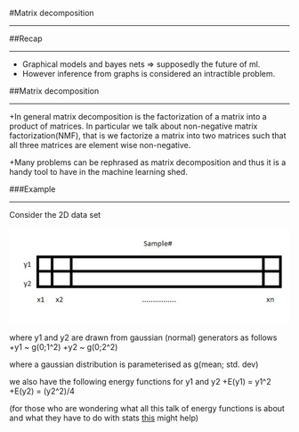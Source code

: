 #Matrix decomposition
___

##Recap
___
+ Graphical models and bayes nets => supposedly the future of ml.
+ However inference from graphs is considered an intractible problem.



##Matrix decomposition 
___

+In general matrix decomposition is the factorization of a matrix into a product of matrices. In particular we talk about non-negative matrix 
factorization(NMF), that is we factorize a matrix into two matrices such that all three matrices are element wise non-negative.

+Many problems can be rephrased as matrix decomposition and thus it is a handy tool to have in the machine learning shed.

###Example
___
Consider the 2D data set 

![Alt text](images/lecture-18/2DData.jpg)

where y1 and y2 are drawn from gaussian (normal) generators as follows
	+y1 ~ g(0;1^2)
	+y2 ~ g(0;2^2)

where a gaussian distribution is parameterised as g(mean; std. dev)

we also have the following energy functions for y1 and y2
	+E(y1) = y1^2
	+E(y2) = (y2^2)/4

(for those who are wondering what all this talk of energy functions is about and what they have to do with stats [this](http://www.askamathematician.com/2010/02/q-whats-so-special-about-the-gaussian-distribution-a-k-a-a-normal-distribution-or-bell-curve) might help)
